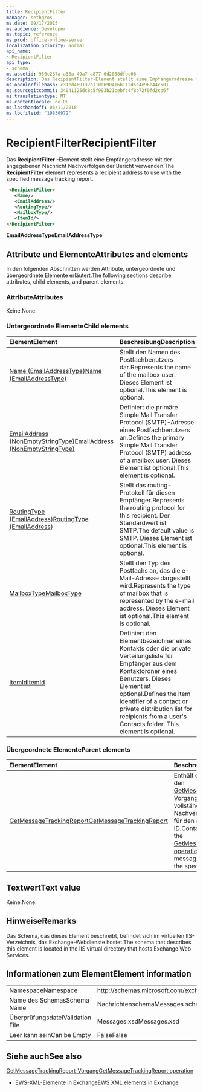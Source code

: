 ```yaml
---
title: RecipientFilter
manager: sethgros
ms.date: 09/17/2015
ms.audience: Developer
ms.topic: reference
ms.prod: office-online-server
localization_priority: Normal
api_name:
- RecipientFilter
api_type:
- schema
ms.assetid: 956c287a-a38a-49a7-a877-6d2088dfbc06
description: Das RecipientFilter-Element stellt eine Empfängeradresse mit der angegebenen Nachricht Nachverfolgen der Bericht verwenden.
ms.openlocfilehash: c31ed469132b110a690416b112d5e4e96e44c501
ms.sourcegitcommit: 34041125dc8c5f993b21cebfc4f8b72f0fd2cb6f
ms.translationtype: MT
ms.contentlocale: de-DE
ms.lasthandoff: 06/11/2018
ms.locfileid: "19830972"
---
```

# <a name="recipientfilter"></a><span data-ttu-id="3b585-103">RecipientFilter</span><span class="sxs-lookup"><span data-stu-id="3b585-103">RecipientFilter</span></span>

<span data-ttu-id="3b585-104">Das **RecipientFilter** -Element stellt eine Empfängeradresse mit der angegebenen Nachricht Nachverfolgen der Bericht verwenden.</span><span class="sxs-lookup"><span data-stu-id="3b585-104">The **RecipientFilter** element represents a recipient address to use with the specified message tracking report.</span></span> 
  
```XML
 <RecipientFilter>
   <Name/>
   <EmailAddress/>
   <RoutingType/>
   <MailboxType/>
   <ItemId/>
</RecipientFilter>
```

 <span data-ttu-id="3b585-105">**EmailAddressType**</span><span class="sxs-lookup"><span data-stu-id="3b585-105">**EmailAddressType**</span></span>
## <a name="attributes-and-elements"></a><span data-ttu-id="3b585-106">Attribute und Elemente</span><span class="sxs-lookup"><span data-stu-id="3b585-106">Attributes and elements</span></span>

<span data-ttu-id="3b585-107">In den folgenden Abschnitten werden Attribute, untergeordnete und übergeordnete Elemente erläutert.</span><span class="sxs-lookup"><span data-stu-id="3b585-107">The following sections describe attributes, child elements, and parent elements.</span></span>
  
### <a name="attributes"></a><span data-ttu-id="3b585-108">Attribute</span><span class="sxs-lookup"><span data-stu-id="3b585-108">Attributes</span></span>

<span data-ttu-id="3b585-109">Keine.</span><span class="sxs-lookup"><span data-stu-id="3b585-109">None.</span></span>
  
### <a name="child-elements"></a><span data-ttu-id="3b585-110">Untergeordnete Elemente</span><span class="sxs-lookup"><span data-stu-id="3b585-110">Child elements</span></span>

|<span data-ttu-id="3b585-111">**Element**</span><span class="sxs-lookup"><span data-stu-id="3b585-111">**Element**</span></span>|<span data-ttu-id="3b585-112">**Beschreibung**</span><span class="sxs-lookup"><span data-stu-id="3b585-112">**Description**</span></span>|
|:-----|:-----|
|[<span data-ttu-id="3b585-113">Name (EmailAddressType)</span><span class="sxs-lookup"><span data-stu-id="3b585-113">Name (EmailAddressType)</span></span>](name-emailaddresstype.md) <br/> |<span data-ttu-id="3b585-114">Stellt den Namen des Postfachbenutzers dar.</span><span class="sxs-lookup"><span data-stu-id="3b585-114">Represents the name of the mailbox user.</span></span> <span data-ttu-id="3b585-115">Dieses Element ist optional.</span><span class="sxs-lookup"><span data-stu-id="3b585-115">This element is optional.</span></span>  <br/> |
|[<span data-ttu-id="3b585-116">EmailAddress (NonEmptyStringType)</span><span class="sxs-lookup"><span data-stu-id="3b585-116">EmailAddress (NonEmptyStringType)</span></span>](emailaddress-nonemptystringtype.md) <br/> |<span data-ttu-id="3b585-117">Definiert die primäre Simple Mail Transfer Protocol (SMTP)-Adresse eines Postfachbenutzers an.</span><span class="sxs-lookup"><span data-stu-id="3b585-117">Defines the primary Simple Mail Transfer Protocol (SMTP) address of a mailbox user.</span></span> <span data-ttu-id="3b585-118">Dieses Element ist optional.</span><span class="sxs-lookup"><span data-stu-id="3b585-118">This element is optional.</span></span>  <br/> |
|[<span data-ttu-id="3b585-119">RoutingType (EmailAddress)</span><span class="sxs-lookup"><span data-stu-id="3b585-119">RoutingType (EmailAddress)</span></span>](routingtype-emailaddress.md) <br/> |<span data-ttu-id="3b585-120">Stellt das routing-Protokoll für diesen Empfänger.</span><span class="sxs-lookup"><span data-stu-id="3b585-120">Represents the routing protocol for this recipient.</span></span> <span data-ttu-id="3b585-121">Der Standardwert ist SMTP.</span><span class="sxs-lookup"><span data-stu-id="3b585-121">The default value is SMTP.</span></span> <span data-ttu-id="3b585-122">Dieses Element ist optional.</span><span class="sxs-lookup"><span data-stu-id="3b585-122">This element is optional.</span></span>  <br/> |
|[<span data-ttu-id="3b585-123">MailboxType</span><span class="sxs-lookup"><span data-stu-id="3b585-123">MailboxType</span></span>](mailboxtype.md) <br/> |<span data-ttu-id="3b585-124">Stellt den Typ des Postfachs an, das die e-Mail-Adresse dargestellt wird.</span><span class="sxs-lookup"><span data-stu-id="3b585-124">Represents the type of mailbox that is represented by the e-mail address.</span></span> <span data-ttu-id="3b585-125">Dieses Element ist optional.</span><span class="sxs-lookup"><span data-stu-id="3b585-125">This element is optional.</span></span>  <br/> |
|[<span data-ttu-id="3b585-126">ItemId</span><span class="sxs-lookup"><span data-stu-id="3b585-126">ItemId</span></span>](itemid.md) <br/> |<span data-ttu-id="3b585-p105">Definiert den Elementbezeichner eines Kontakts oder die private Verteilungsliste für Empfänger aus dem Kontaktordner eines Benutzers. Dieses Element ist optional.</span><span class="sxs-lookup"><span data-stu-id="3b585-p105">Defines the item identifier of a contact or private distribution list for recipients from a user's Contacts folder. This element is optional.</span></span>  <br/> |
   
### <a name="parent-elements"></a><span data-ttu-id="3b585-129">Übergeordnete Elemente</span><span class="sxs-lookup"><span data-stu-id="3b585-129">Parent elements</span></span>

|<span data-ttu-id="3b585-130">**Element**</span><span class="sxs-lookup"><span data-stu-id="3b585-130">**Element**</span></span>|<span data-ttu-id="3b585-131">**Beschreibung**</span><span class="sxs-lookup"><span data-stu-id="3b585-131">**Description**</span></span>|
|:-----|:-----|
|[<span data-ttu-id="3b585-132">GetMessageTrackingReport</span><span class="sxs-lookup"><span data-stu-id="3b585-132">GetMessageTrackingReport</span></span>](getmessagetrackingreport.md) <br/> |<span data-ttu-id="3b585-133">Enthält die Anforderung für den [GetMessageTrackingReport Vorgang](getmessagetrackingreport-operation.md) zum Abrufen der vollständigen Nachricht Nachverfolgen der Bericht für den angegebenen ID.</span><span class="sxs-lookup"><span data-stu-id="3b585-133">Contains the request for the [GetMessageTrackingReport operation](getmessagetrackingreport-operation.md) to retrieve the full message tracking report for the specified ID.</span></span>  <br/> |
   
## <a name="text-value"></a><span data-ttu-id="3b585-134">Textwert</span><span class="sxs-lookup"><span data-stu-id="3b585-134">Text value</span></span>

<span data-ttu-id="3b585-135">Keine.</span><span class="sxs-lookup"><span data-stu-id="3b585-135">None.</span></span>
  
## <a name="remarks"></a><span data-ttu-id="3b585-136">Hinweise</span><span class="sxs-lookup"><span data-stu-id="3b585-136">Remarks</span></span>

<span data-ttu-id="3b585-137">Das Schema, das dieses Element beschreibt, befindet sich im virtuellen IIS-Verzeichnis, das Exchange-Webdienste hostet.</span><span class="sxs-lookup"><span data-stu-id="3b585-137">The schema that describes this element is located in the IIS virtual directory that hosts Exchange Web Services.</span></span>
  
## <a name="element-information"></a><span data-ttu-id="3b585-138">Informationen zum Element</span><span class="sxs-lookup"><span data-stu-id="3b585-138">Element information</span></span>

|||
|:-----|:-----|
|<span data-ttu-id="3b585-139">Namespace</span><span class="sxs-lookup"><span data-stu-id="3b585-139">Namespace</span></span>  <br/> |http://schemas.microsoft.com/exchange/services/2006/messages  <br/> |
|<span data-ttu-id="3b585-140">Name des Schemas</span><span class="sxs-lookup"><span data-stu-id="3b585-140">Schema Name</span></span>  <br/> |<span data-ttu-id="3b585-141">Nachrichtenschema</span><span class="sxs-lookup"><span data-stu-id="3b585-141">Messages schema</span></span>  <br/> |
|<span data-ttu-id="3b585-142">Überprüfungsdatei</span><span class="sxs-lookup"><span data-stu-id="3b585-142">Validation File</span></span>  <br/> |<span data-ttu-id="3b585-143">Messages.xsd</span><span class="sxs-lookup"><span data-stu-id="3b585-143">Messages.xsd</span></span>  <br/> |
|<span data-ttu-id="3b585-144">Leer kann sein</span><span class="sxs-lookup"><span data-stu-id="3b585-144">Can be Empty</span></span>  <br/> |<span data-ttu-id="3b585-145">False</span><span class="sxs-lookup"><span data-stu-id="3b585-145">False</span></span>  <br/> |
   
## <a name="see-also"></a><span data-ttu-id="3b585-146">Siehe auch</span><span class="sxs-lookup"><span data-stu-id="3b585-146">See also</span></span>



[<span data-ttu-id="3b585-147">GetMessageTrackingReport-Vorgang</span><span class="sxs-lookup"><span data-stu-id="3b585-147">GetMessageTrackingReport operation</span></span>](getmessagetrackingreport-operation.md)


- [<span data-ttu-id="3b585-148">EWS-XML-Elemente in Exchange</span><span class="sxs-lookup"><span data-stu-id="3b585-148">EWS XML elements in Exchange</span></span>](ews-xml-elements-in-exchange.md)

